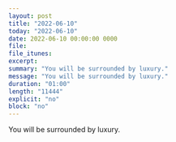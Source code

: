 ```yaml
---
layout: post
title: "2022-06-10"
today: "2022-06-10"
date: 2022-06-10 00:00:00 0000
file:
file_itunes:
excerpt:
summary: "You will be surrounded by luxury."
message: "You will be surrounded by luxury."
duration: "01:00"
length: "11444"
explicit: "no"
block: "no"
---
```

You will be surrounded by luxury.


